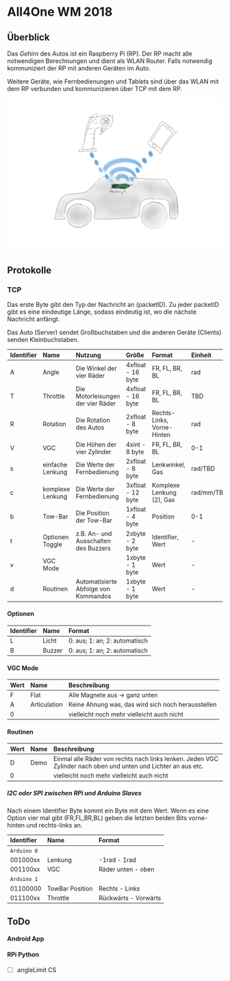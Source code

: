 # All4One WM 2018

## Überblick

Das *Gehirn* des Autos ist ein Raspberry Pi (RP).
Der RP macht alle notwendigen Berechnungen und dient als WLAN Router. Falls notwendig kommuniziert der RP mit anderen Geräten im Auto.

Weitere Geräte, wie Fernbedienungen und Tablets sind über das WLAN mit dem RP verbunden und kommunizieren über TCP mit dem RP.

![Image](/Diagramm1.png)

## Protokolle

### TCP

Das erste Byte gibt den Typ der Nachricht an (packetID). Zu jeder packetID gibt es eine eindeutige Länge, sodass eindeutig ist, wo die nächste Nachricht anfängt.

Das Auto (Server) sendet Großbuchstaben und die anderen Geräte (Clients) senden Kleinbuchstaben.

| Identifier | Name          | Nutzung                              | Größe             | Format                          | Einheit    |
| :---- | :----------------- | :----------------------------------- | :---------------  | :------------------------------ | :--------- |
| A     | Angle              | Die Winkel der vier Räder            | 4xfloat - 16 byte | FR, FL, BR, BL                  | rad        |
| T     | Throttle           | Die Motorleisungen der vier Räder    | 4xfloat - 16 byte | FR, FL, BR, BL                  | TBD        |
| R     | Rotation           | Die Rotation des Autos               | 2xfloat -  8 byte | Rechts-Links, Vorne-Hinten      | rad        |
| V     | VGC                | Die Höhen der vier Zylinder          | 4xint   -  8 byte | FR, FL, BR, BL                  | 0-1        |
| s     | einfache Lenkung   | Die Werte der Fernbedienung          | 2xfloat -  8 byte | Lenkwinkel, Gas                 | rad/TBD    |
| c     | komplexe Lenkung   | Die Werte der Fernbedienung          | 3xfloat - 12 byte | Komplexe Lenkung (2), Gas       | rad/mm/TBD |
| b     | Tow-Bar            | Die Position der Tow-Bar             | 1xfloat -  4 byte | Position                        | 0-1        |
| t     | Optionen Toggle    | z.B. An- und Ausschalten des Buzzers | 2xbyte  -  2 byte | Identifier, Wert                | -          |
| v     | VGC Mode           |                                      | 1xbyte  -  1 byte | Wert                            | -          |
| d     | Routinen           | Automatisierte Abfolge von Kommandos | 1xbyte  -  1 byte | Wert                            | -          |

#### Optionen

| Identifier | Name   | Format                        |
| :---- | :---------- | :---------------------------- |
| L     | Licht       | 0: aus; 1: an; 2: automatisch |
| B     | Buzzer      | 0: aus; 1: an; 2: automatisch |

#### VGC Mode

| Wert  | Name         | Beschreibung                                       |
| :---- | :----------- | :------------------------------------------------- |
| F     | Flat         | Alle Magnete aus -> ganz unten                     |
| A     | Articulation | Keine Ahnung was, das wird sich noch herausstellen |
| 0     |              | vielleicht noch mehr vielleicht auch nicht         |

#### Routinen

| Wert  | Name         | Beschreibung                                                                                                   |
| :---- | :----------- | :------------------------------------------------------------------------------------------------------------- |
| D     | Demo         | Einmal alle Räder von rechts nach links lenken. Jeden VGC Zylinder nach oben und unten und Lichter an aus etc. |
| 0     |              | vielleicht noch mehr vielleicht auch nicht         |

##### I2C oder SPI zwischen RPi und Arduino Slaves

Nach einem Identifier Byte kommt ein Byte mit dem Wert. Wenn es eine Option vier mal gibt (FR,FL,BR,BL) geben die letzten beiden Bits vorne-hinten und rechts-links an.

| Identifier | Name          | Format                  |
| :------- | :-------------- | :---------------------- |
| `Arduino 0` |
| 001000xx | Lenkung         | -1rad - 1rad            |
| 001100xx | VGC             | Räder unten - oben      |
| `Arduino 1` |
| 01100000 | TowBar Position | Rechts - Links          |
| 011100xx | Throttle        | Rückwärts - Vorwärts    |


## ToDo

#### Android App

#### RPi Python

- [ ] angleLimit CS
